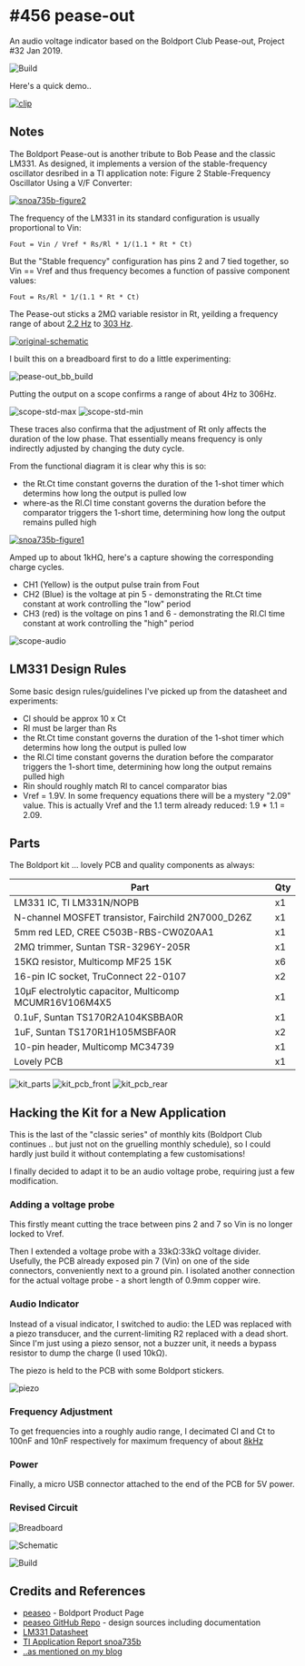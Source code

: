 # #456 pease-out

An audio voltage indicator based on the Boldport Club Pease-out, Project #32 Jan 2019.

![Build](./assets/pease-out_build.jpg?raw=true)

Here's a quick demo..


[![clip](https://img.youtube.com/vi/BdVmqKtpCnQ/0.jpg)](https://www.youtube.com/watch?v=BdVmqKtpCnQ)

## Notes

The Boldport Pease-out is another tribute to Bob Pease and the classic LM331.
As designed, it implements a version of the stable-frequency oscillator desribed
in a TI application note: Figure 2 Stable-Frequency Oscillator Using a V/F Converter:

[![snoa735b-figure2](./assets/snoa735b-figure2.png?raw=true)](http://www.ti.com/lit/an/snoa735b/snoa735b.pdf)


The frequency of the LM331 in its standard configuration is usually proportional to Vin:

    Fout = Vin / Vref * Rs/Rl * 1/(1.1 * Rt * Ct)

But the "Stable frequency" configuration has pins 2 and 7 tied together, so Vin == Vref
and thus frequency becomes a function of passive component values:

    Fout = Rs/Rl * 1/(1.1 * Rt * Ct)

The Pease-out sticks a 2MΩ variable resistor in Rt, yeilding a frequency range of about
[2.2 Hz](https://www.wolframalpha.com/input/?i=1%2F(2.2+*+2M%CE%A9+*+100nF)) to
[303 Hz](https://www.wolframalpha.com/input/?i=1%2F(2.2+*+15k%CE%A9+*+100nF)).

[![original-schematic](./assets/original-schematic.png?raw=true)](https://boldport.com/products/peaseo)

I built this on a breadboard first to do a little experimenting:

![pease-out_bb_build](./assets/pease-out_bb_build.jpg?raw=true)

Putting the output on a scope confirms a range of about 4Hz to 306Hz.


![scope-std-max](./assets/scope-std-max.gif?raw=true)
![scope-std-min](./assets/scope-std-min.gif?raw=true)

These traces also confirma that the adjustment of Rt only affects the duration of the low phase.
That essentially means frequency is only indirectly adjusted by changing the duty cycle.

From the functional diagram it is clear why this is so:

* the Rt.Ct time constant governs the duration of the 1-shot timer which determins how long the output is pulled low
* where-as the Rl.Cl time constant governs the duration before the comparator triggers the 1-short time, determining how long the output remains pulled high

[![snoa735b-figure1](./assets/snoa735b-figure1.png?raw=true)](http://www.ti.com/lit/an/snoa735b/snoa735b.pdf)


Amped up to about 1kHΩ, here's a capture showing the corresponding charge cycles.

* CH1 (Yellow) is the output pulse train from Fout
* CH2 (Blue) is the voltage at pin 5 - demonstrating the Rt.Ct time constant at work controlling the "low" period
* CH3 (red) is the voltage on pins 1 and 6 -  demonstrating the Rl.Cl time constant at work controlling the "high" period

![scope-audio](./assets/scope-audio.gif?raw=true)


## LM331 Design Rules

Some basic design rules/guidelines I've picked up from the datasheet and experiments:

* Cl should be approx 10 x Ct
* Rl must be larger than Rs
* the Rt.Ct time constant governs the duration of the 1-shot timer which determins how long the output is pulled low
* the Rl.Cl time constant governs the duration before the comparator triggers the 1-short time, determining how long the output remains pulled high
* Rin should roughly match Rl to cancel comparator bias
* Vref = 1.9V. In some frequency equations there will be a mystery "2.09" value. This is actually Vref and the 1.1 term already reduced: 1.9 * 1.1 = 2.09.


## Parts

The Boldport kit ... lovely PCB and quality components as always:

| Part                                                   | Qty |
|--------------------------------------------------------|-----|
| LM331 IC, TI LM331N/NOPB                               | x1  |
| N-channel MOSFET transistor, Fairchild 2N7000_D26Z     | x1  |
| 5mm red LED, CREE C503B-RBS-CW0Z0AA1                   | x1  |
| 2MΩ trimmer, Suntan TSR-3296Y-205R                     | x1  |
| 15KΩ resistor, Multicomp MF25 15K                      | x6  |
| 16-pin IC socket, TruConnect 22-0107                   | x2  |
| 10µF electrolytic capacitor, Multicomp MCUMR16V106M4X5 | x1  |
| 0.1uF, Suntan TS170R2A104KSBBA0R                       | x1  |
| 1uF, Suntan TS170R1H105MSBFA0R                         | x2  |
| 10-pin header, Multicomp MC34739                       | x1  |
| Lovely PCB                                             | x1  |

![kit_parts](./assets/kit_parts.jpg?raw=true)
![kit_pcb_front](./assets/kit_pcb_front.jpg?raw=true)
![kit_pcb_rear](./assets/kit_pcb_rear.jpg?raw=true)


## Hacking the Kit for a New Application

This is the last of the "classic series" of monthly kits (Boldport Club continues .. but just not on the gruelling monthly schedule),
so I could hardly just build it without contemplating a few customisations!

I finally decided to adapt it to be an audio voltage probe, requiring just a few modification.

### Adding a voltage probe

This firstly meant cutting the trace between pins 2 and 7 so Vin is no longer locked to Vref.

Then I extended a voltage probe with a 33kΩ:33kΩ voltage divider. Usefully, the PCB already exposed pin 7 (Vin) on one of the side connectors,
conveniently next to a ground pin. I isolated another connection for the actual voltage probe - a short length of 0.9mm copper wire.

### Audio Indicator

Instead of a visual indicator, I switched to audio: the LED was replaced with a piezo transducer, and the current-limiting R2 replaced with a dead short.
Since I'm just using a piezo sensor, not a buzzer unit, it needs a bypass resistor to dump the charge (I used 10kΩ).

The piezo is held to the PCB with some Boldport stickers.

![piezo](./assets/piezo.jpg?raw=true)

### Frequency Adjustment

To get frequencies into a roughly audio range, I decimated Cl and Ct to 100nF and 10nF respectively for maximum frequency of about [8kHz](https://www.wolframalpha.com/input/?i=5%2F1.9+*+15k%CE%A9%2F30k%CE%A9+*+1%2F(1.1+*+15k%CE%A9+*+10nF))


### Power

Finally, a micro USB connector attached to the end of the PCB for 5V power.

### Revised Circuit

![Breadboard](./assets/pease-out_bb.jpg?raw=true)

![Schematic](./assets/pease-out_schematic.jpg?raw=true)

![Build](./assets/pease-out_build.jpg?raw=true)



## Credits and References

* [peaseo](https://www.boldport.com/products/peaseo) - Boldport Product Page
* [peaseo GitHub Repo](https://github.com/boldport/pease-out) - design sources including documentation
* [LM331 Datasheet](http://www.ti.com/lit/ds/symlink/lm331.pdf)
* [TI Application Report snoa735b](http://www.ti.com/lit/an/snoa735b/snoa735b.pdf)
* [..as mentioned on my blog](https://blog.tardate.com/2019/02/leap456-pease-out-audio-voltage-probe.html)
